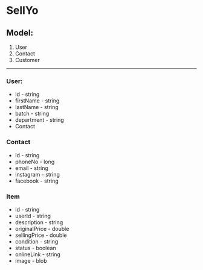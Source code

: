 # SellYo

## Model:

1. User
2. Contact
3. Customer

---

### User:

- id - string
- firstName - string
- lastName - string
- batch - string
- department - string
- Contact

### Contact

- id - string
- phoneNo - long
- email - string
- instagram - string
- facebook - string

### Item

- id - string
- userId - string
- description - string
- originalPrice - double
- sellingPrice - double
- condition - string
- status - boolean
- onlineLink - string
- image - blob